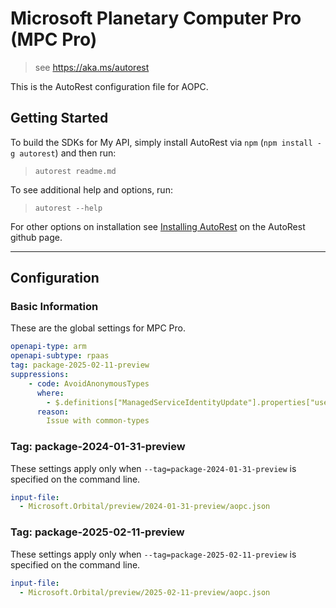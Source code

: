 # Microsoft Planetary Computer Pro (MPC Pro)

> see https://aka.ms/autorest

This is the AutoRest configuration file for AOPC.

## Getting Started

To build the SDKs for My API, simply install AutoRest via `npm` (`npm install -g autorest`) and then run:

> `autorest readme.md`

To see additional help and options, run:

> `autorest --help`

For other options on installation see [Installing AutoRest](https://aka.ms/autorest/install) on the AutoRest github page.

---

## Configuration

### Basic Information

These are the global settings for MPC Pro.

```yaml
openapi-type: arm
openapi-subtype: rpaas
tag: package-2025-02-11-preview
suppressions:
    - code: AvoidAnonymousTypes
      where: 
        - $.definitions["ManagedServiceIdentityUpdate"].properties["userAssignedIdentities"].additionalProperties
      reason: 
        Issue with common-types
```

### Tag: package-2024-01-31-preview

These settings apply only when `--tag=package-2024-01-31-preview` is specified on the command line.

```yaml $(tag) == 'package-2024-01-31-preview'
input-file:
  - Microsoft.Orbital/preview/2024-01-31-preview/aopc.json
```

### Tag: package-2025-02-11-preview

These settings apply only when `--tag=package-2025-02-11-preview` is specified on the command line.

```yaml $(tag) == 'package-2025-02-11-preview'
input-file:
  - Microsoft.Orbital/preview/2025-02-11-preview/aopc.json
```